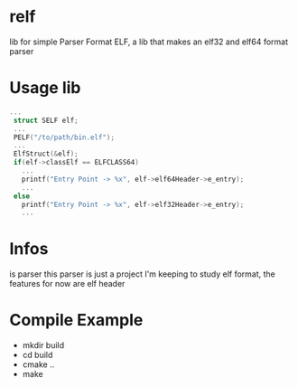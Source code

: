 # relf
lib for simple Parser Format ELF, 
a lib that makes an elf32 and elf64 format parser

# Usage lib
```C
...
 struct SELF elf;
 ...
 PELF("/to/path/bin.elf");
 ...
 ElfStruct(&elf);
 if(elf->classElf == ELFCLASS64)
   ...
   printf("Entry Point -> %x", elf->elf64Header->e_entry);
   ...
 else
   printf("Entry Point -> %x", elf->elf32Header->e_entry);
   ...
```
# Infos

is parser this parser is just a project I'm keeping to 
study elf format, the features for now are elf header

# Compile Example

* mkdir build
* cd build
* cmake ..
* make 
